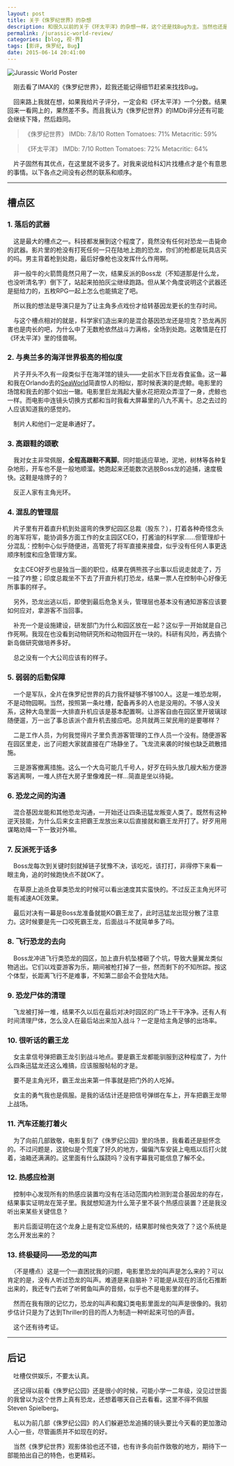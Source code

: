 ```yaml
---
layout: post
title: 关于《侏罗纪世界》的杂想
description: 和很久以前的关于《环太平洋》的杂想一样，这个还是找Bug为主。当然也还是老话，对于不是硬科幻的，太认真就输了。或许有剧透，谨慎围观。
permalink: /jurassic-world-review/
categories: [blog, 视·界]
tags: [影评, 侏罗纪, Bug]
date: 2015-06-14 20:41:00
--- 
```


![Jurassic World Poster](http://lanternd.qiniudn.com/Pic4Post/jurassic-world-review/jurassic-world-poster.jpg)

　刚去看了IMAX的《侏罗纪世界》，趁我还能记得细节赶紧来找找Bug。

　回来路上我就在想，如果我给片子评分，一定会和《环太平洋》一个分数。结果回来一看网上的，果然差不多。而且我认为《侏罗纪世界》的IMDb评分还有可能会继续下降，然后趋同。

> 《侏罗纪世界》
> IMDb: 7.8/10
> Rotten Tomatoes: 71%
> Metacritic: 59%

> 《环太平洋》
> IMDb: 7/10
> Rotten Tomatoes: 72%
> Metacritic: 64%

　片子固然有其优点，在这里就不说多了。对我来说给科幻片找槽点才是个有意思的事情。以下各点之间没有必然的联系和顺序。

------

## 槽点区

### 1. 落后的武器

　这是最大的槽点之一。科技都发展到这个程度了，竟然没有任何对恐龙一击毙命的武器。影片里的枪没有打死任何一只在陆地上跑的恐龙，你们的枪都是玩具店买的吗。男主背着枪到处跑，最后好像枪也没发挥什么作用啊。

　非一般牛的火箭筒竟然只用了一次，结果反派的Boss龙（不知道那是什么龙，也没听清名字）倒下了，站起来拍拍灰尘继续跑路。但从某个角度说明这个武器还是挺给力的，五枚RPG一起上怎么也能搞定了吧。

　所以我的想法是导演只是为了让主角多点戏份才给转基因龙更长的生存时间。

　与这个槽点相对的就是，科学家们造出来的是混合基因恐龙还是坦克？恐龙再厉害也是肉长的吧，为什么中了无数枪依然战斗力满格，全场到处跑。这敢情是在打《环太平洋》里的怪兽啊。

### 2. 与奥兰多的海洋世界极高的相似度

　片子开头不久有一段类似于在海洋馆的镜头——史前水下巨龙吞食鲨鱼。这一幕和我在Orlando去的[SeaWorld](http://aquaticabyseaworld.com/)简直惊人的相似，那时候表演的是虎鲸。电影里的场馆和我去的那个如出一辙。电影里巨龙溅起大量水花把观众弄湿了一身，虎鲸也一样。而电影中连镜头切换方式都和当时我看大屏幕里的八九不离十。总之去过的人应该知道我的感觉的。

　制片人和他们一定是串通好了。

### 3. 高跟鞋的颂歌

　我对女主非常佩服，**全程高跟鞋不离脚**。同时能适应草地，泥地，树林等各种复杂地形，开车也不是一般地顺溜。她跑起来还能数次逃脱Boss龙的追捕，速度极快。这鞋是啥牌子的？

　反正人家有主角光环。

### 4. 混乱的管理层

　片子里有开着直升机到处遛弯的侏罗纪园区总裁（股东？），打着各种奇怪念头的海军将军，能协调多方面工作的女主园区CEO，打酱油的科学家……但管理却十分混乱：控制中心似乎随便进，高管死了将军直接来接盘，似乎没有任何人事更迭顺序制度和应急管理方案。

　女主CEO好歹也是独当一面的职位，结果在俩熊孩子出事以后说走就走了，万一挂了咋整；印度总裁坐不下去了开直升机打恐龙，结果一票人在控制中心好像无所事事的样子。

　另外，恐龙出逃以后，即使到最后危急关头，管理层也基本没有通知游客应该要如何应对，拿游客不当回事。

　补充一个是设施建设，研发部门为什么和园区放在一起？这似乎一开始就是自己作死啊。我现在也没看到动物研究所和动物园开在一块的。科研有风险，再去搞个新岛做研究做培养多好。

　总之没有一个大公司应该有的样子。

### 5. 弱弱的后勤保障

　一个是军队，全片在侏罗纪世界的兵力我怀疑够不够100人。这是一堆恐龙啊，不是动物园啊。当然，按照第一条吐槽，配备再多的人也是没用的。不够人没关系，这种大岛里面一大排直升机应该是基本配置啊。让游客自由在园区里开玻璃球随便遛，万一出了事总该派个直升机去接应吧。总共就两三架民用的是要哪样？

　二是工作人员，为何我觉得片子里负责游客管理的工作人员一个没有。随便游客在园区里走，出了问题大家就直接在广场静坐了。飞龙流来袭的时候也缺乏疏散措施。

　三是游客撤离措施。这么一个大岛可能几千号人，好歹在码头放几艘大船方便游客逃离啊，一堆人挤在大房子里像难民一样…简直是坐以待毙。

### 6. 恐龙之间的沟通

　混合基因龙能和其他恐龙沟通，一开始还让四条迅猛龙叛变人类了。既然有这种逆天技能，为什么后来女主把霸王龙放出来以后直接就和霸王龙开打了。好歹用用谋略劝降一下一致对外嘛。

### 7. 反派死于话多

　Boss龙每次到关键时刻就掉链子犹豫不决，该吃吃，该打打，非得停下来看一眼主角，追的时候跑快点不就OK了。

　在草原上追杀食草类恐龙的时候可以看出速度其实蛮快的。不过反正主角光环可能有减速AOE效果。

　最后对决有一幕是Boss龙准备就能KO霸王龙了，此时迅猛龙出现分散了注意力。这时候要是先一口咬死霸王龙，后面战斗不就简单多了吗。

### 8. 飞行恐龙的去向

　Boss龙冲进飞行类恐龙的园区，加上直升机坠楼砸了个坑，导致大量翼龙类似物逃出。它们以戏耍游客为乐，期间被枪打掉了一些，然而剩下的不知所踪。按这个体型，长距离飞行不是难事，不知第二部会不会登陆大陆。

### 9. 恐龙尸体的清理

　飞龙被打掉一堆，结果不久以后在最后对决时园区的广场上干干净净。还有人有时间清理尸体，怎么没人在最后站出来加入战斗？一定是给主角足够的出场率。

### 10. 很听话的霸王龙

　女主拿信号弹把霸王龙引到战斗地点。要是霸王龙都能驯服到这种程度了，为什么四条迅猛龙还这么难搞，应该服服帖帖的才是。

　要不是主角光环，霸王龙出来第一件事就是把门外的人吃掉。

　女主的勇气我也是佩服。是我的话估计还是把信号弹绑在车上，开车把霸王龙带上战场。

### 11. 汽车还能打着火

　为了向前几部致敬，电影复刻了《侏罗纪公园》里的场景，我看着还是挺怀念的。不过问题是，这貌似是个荒废了好久的地方，偏偏汽车安装上电瓶以后打火就着，油箱还满满的。这里面有什么蹊跷吗？没有字幕我可能信息了解不全。

### 12. 热感应检测

　控制中心发现所有的热感应装置均没有在活动范围内检测到混合基因龙的存在，结果事实证明龙在笼子里。我就想知道为什么笼子里不装个热感应装置？还是我没听出来某些关键信息？

　影片后面证明在这个龙身上是有定位系统的，结果那时候也失效了？这个系统是怎么开发出来的？

### 13. 终极疑问——恐龙的叫声

　（不是槽点）这是一个一直困扰我的问题，电影里恐龙的叫声是怎么来的？可以肯定的是，没有人听过恐龙的叫声。难道是来自脑补？可能是从现在的活化石推断出来的，我还专门去听了听鳄鱼叫声的音频，似乎也不是电影里的样子。

　然而在我有限的记忆力，恐龙的叫声和魔幻类电影里面龙的叫声是很像的。我初步估计只是为了达到Thriller的目的而人为制造一种听起来可怕的声音。

　这个还有待考证。

------

## 后记

　吐槽仅供娱乐，不要太认真。

　还记得以前看《侏罗纪公园》还是很小的时候，可能小学一二年级，没见过世面的我曾以为这个世界上真有恐龙，还想着哪天自己去看看。这里不得不佩服Steven Spielberg。

　私以为前几部《侏罗纪公园》的人们躲避恐龙追捕的镜头要比今天看的更加激动人心一些，尽管画质并不如现在的好。

　当然《侏罗纪世界》观影体验也还不错，也有许多向前作致敬的地方，期待下一部能拍出自己的特色，也更精彩。
